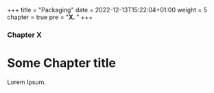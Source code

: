 +++
title = "Packaging"
date = 2022-12-13T15:22:04+01:00
weight = 5
chapter = true
pre = "<b>X. </b>"
+++

### Chapter X

# Some Chapter title

Lorem Ipsum.
